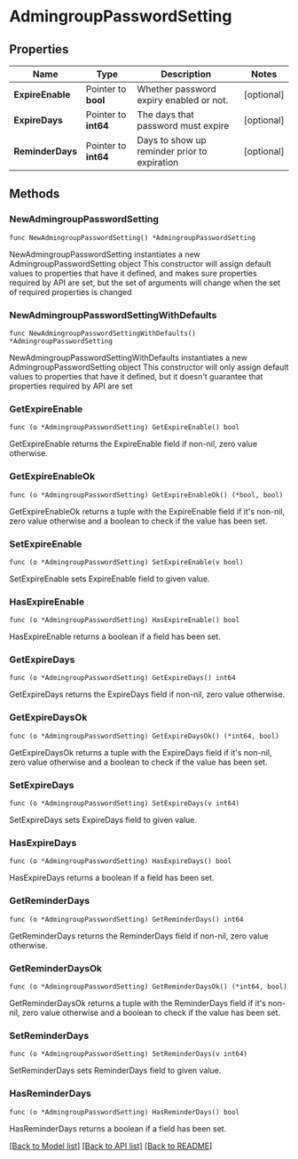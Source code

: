 # AdmingroupPasswordSetting

## Properties

Name | Type | Description | Notes
------------ | ------------- | ------------- | -------------
**ExpireEnable** | Pointer to **bool** | Whether password expiry enabled or not. | [optional] 
**ExpireDays** | Pointer to **int64** | The days that password must expire | [optional] 
**ReminderDays** | Pointer to **int64** | Days to show up reminder prior to expiration | [optional] 

## Methods

### NewAdmingroupPasswordSetting

`func NewAdmingroupPasswordSetting() *AdmingroupPasswordSetting`

NewAdmingroupPasswordSetting instantiates a new AdmingroupPasswordSetting object
This constructor will assign default values to properties that have it defined,
and makes sure properties required by API are set, but the set of arguments
will change when the set of required properties is changed

### NewAdmingroupPasswordSettingWithDefaults

`func NewAdmingroupPasswordSettingWithDefaults() *AdmingroupPasswordSetting`

NewAdmingroupPasswordSettingWithDefaults instantiates a new AdmingroupPasswordSetting object
This constructor will only assign default values to properties that have it defined,
but it doesn't guarantee that properties required by API are set

### GetExpireEnable

`func (o *AdmingroupPasswordSetting) GetExpireEnable() bool`

GetExpireEnable returns the ExpireEnable field if non-nil, zero value otherwise.

### GetExpireEnableOk

`func (o *AdmingroupPasswordSetting) GetExpireEnableOk() (*bool, bool)`

GetExpireEnableOk returns a tuple with the ExpireEnable field if it's non-nil, zero value otherwise
and a boolean to check if the value has been set.

### SetExpireEnable

`func (o *AdmingroupPasswordSetting) SetExpireEnable(v bool)`

SetExpireEnable sets ExpireEnable field to given value.

### HasExpireEnable

`func (o *AdmingroupPasswordSetting) HasExpireEnable() bool`

HasExpireEnable returns a boolean if a field has been set.

### GetExpireDays

`func (o *AdmingroupPasswordSetting) GetExpireDays() int64`

GetExpireDays returns the ExpireDays field if non-nil, zero value otherwise.

### GetExpireDaysOk

`func (o *AdmingroupPasswordSetting) GetExpireDaysOk() (*int64, bool)`

GetExpireDaysOk returns a tuple with the ExpireDays field if it's non-nil, zero value otherwise
and a boolean to check if the value has been set.

### SetExpireDays

`func (o *AdmingroupPasswordSetting) SetExpireDays(v int64)`

SetExpireDays sets ExpireDays field to given value.

### HasExpireDays

`func (o *AdmingroupPasswordSetting) HasExpireDays() bool`

HasExpireDays returns a boolean if a field has been set.

### GetReminderDays

`func (o *AdmingroupPasswordSetting) GetReminderDays() int64`

GetReminderDays returns the ReminderDays field if non-nil, zero value otherwise.

### GetReminderDaysOk

`func (o *AdmingroupPasswordSetting) GetReminderDaysOk() (*int64, bool)`

GetReminderDaysOk returns a tuple with the ReminderDays field if it's non-nil, zero value otherwise
and a boolean to check if the value has been set.

### SetReminderDays

`func (o *AdmingroupPasswordSetting) SetReminderDays(v int64)`

SetReminderDays sets ReminderDays field to given value.

### HasReminderDays

`func (o *AdmingroupPasswordSetting) HasReminderDays() bool`

HasReminderDays returns a boolean if a field has been set.


[[Back to Model list]](../README.md#documentation-for-models) [[Back to API list]](../README.md#documentation-for-api-endpoints) [[Back to README]](../README.md)


